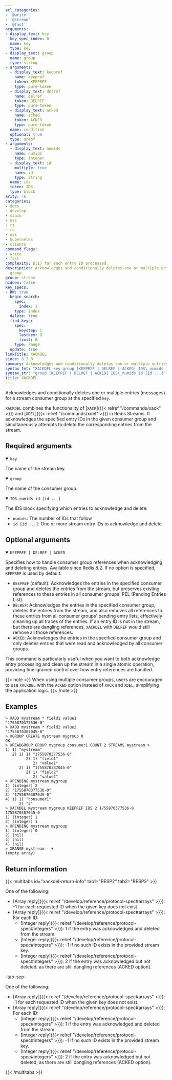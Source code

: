 ```yaml
---
acl_categories:
- '@write'
- '@stream'
- '@fast'
arguments:
- display_text: key
  key_spec_index: 0
  name: key
  type: key
- display_text: group
  name: group
  type: string
- arguments:
  - display_text: keepref
    name: keepref
    token: KEEPREF
    type: pure-token
  - display_text: delref
    name: delref
    token: DELREF
    type: pure-token
  - display_text: acked
    name: acked
    token: ACKED
    type: pure-token
  name: condition
  optional: true
  type: oneof
- arguments:
  - display_text: numids
    name: numids
    type: integer
  - display_text: id
    multiple: true
    name: id
    type: string
  name: ids
  token: IDS
  type: block
arity: -6
categories:
- docs
- develop
- stack
- oss
- rs
- rc
- oss
- kubernetes
- clients
command_flags:
- write
- fast
complexity: O(1) for each entry ID processed.
description: Acknowledges and conditionally deletes one or multiple entries for a stream consumer
  group.
group: stream
hidden: false
key_specs:
- RW: true
  begin_search:
    spec:
      index: 1
    type: index
  delete: true
  find_keys:
    spec:
      keystep: 1
      lastkey: 0
      limit: 0
    type: range
  update: true
linkTitle: XACKDEL
since: 8.2.0
summary: Acknowledges and conditionally deletes one or multiple entries for a stream consumer group.
syntax_fmt: "XACKDEL key group [KEEPREF | DELREF | ACKED] IDS\_numids id [id ...]"
syntax_str: "group [KEEPREF | DELREF | ACKED] IDS\_numids id [id ...]"
title: XACKDEL
---
```


Acknowledges and conditionally deletes one or multiple entries (messages) for a stream consumer group at the specified `key`.

`XACKDEL` combines the functionality of [`XACK`]({{< relref "/commands/xack" >}}) and [`XDEL`]({{< relref "/commands/xdel" >}}) in Redis Streams. It acknowledges the specified entry IDs in the given consumer group and simultaneously attempts to delete the corresponding entries from the stream.

## Required arguments

<details open>
<summary><code>key</code></summary>

The name of the stream key.
</details>

<details open>
<summary><code>group</code></summary>

The name of the consumer group.
</details>

<details open>
<summary><code>IDS numids id [id ...]</code></summary>

The IDS block specifying which entries to acknowledge and delete:
- `numids`: The number of IDs that follow
- `id [id ...]`: One or more stream entry IDs to acknowledge and delete
</details>

## Optional arguments

<details open>
<summary><code>KEEPREF | DELREF | ACKED</code></summary>

Specifies how to handle consumer group references when acknowledging and deleting entries. Available since Redis 8.2. If no option is specified, `KEEPREF` is used by default:

- `KEEPREF` (default): Acknowledges the entries in the specified consumer group and deletes the entries from the stream, but preserves existing references to these entries in all consumer groups' PEL (Pending Entries List).
- `DELREF`: Acknowledges the entries in the specified consumer group, deletes the entries from the stream, and also removes all references to these entries from all consumer groups' pending entry lists, effectively cleaning up all traces of the entries. If an entry ID is not in the stream, but there are dangling references, `XACKDEL` with `DELREF` would still remove all those references.
- `ACKED`: Acknowledges the entries in the specified consumer group and only deletes entries that were read and acknowledged by all consumer groups.
</details>

This command is particularly useful when you want to both acknowledge entry processing and clean up the stream in a single atomic operation, providing fine-grained control over how entry references are handled.

{{< note >}}
When using multiple consumer groups, users are encouraged to use `XACKDEL` with the `ACKED` option instead of `XACK` and `XDEL`, simplifying the application logic.
{{< /note >}}

## Examples

```
> XADD mystream * field1 value1
"1755870377536-0"
> XADD mystream * field2 value2
"1755870387045-0"
> XGROUP CREATE mystream mygroup 0
OK
> XREADGROUP GROUP mygroup consumer1 COUNT 2 STREAMS mystream >
1) 1) "mystream"
   2) 1) 1) "1755870377536-0"
         2) 1) "field1"
            2) "value1"
      2) 1) "1755870387045-0"
         2) 1) "field2"
            2) "value2"
> XPENDING mystream mygroup
1) (integer) 2
2) "1755870377536-0"
3) "1755870387045-0"
4) 1) 1) "consumer1"
      2) "2"
> XACKDEL mystream mygroup KEEPREF IDS 2 1755870377536-0 1755870387045-0
1) (integer) 1
2) (integer) 1
> XPENDING mystream mygroup
1) (integer) 0
2) (nil)
3) (nil)
4) (nil)
> XRANGE mystream - +
(empty array)
```

## Return information

{{< multitabs id="xackdel-return-info"
    tab1="RESP2"
    tab2="RESP3" >}}

One of the following:

* [Array reply]({{< relref "/develop/reference/protocol-spec#arrays" >}}): -1 for each requested ID when the given key does not exist.
* [Array reply]({{< relref "/develop/reference/protocol-spec#arrays" >}}): For each ID:
    * [Integer reply]({{< relref "/develop/reference/protocol-spec#integers" >}}): 1 if the entry was acknowledged and deleted from the stream.
    * [Integer reply]({{< relref "/develop/reference/protocol-spec#integers" >}}): -1 if no such ID exists in the provided stream key.
    * [Integer reply]({{< relref "/develop/reference/protocol-spec#integers" >}}): 2 if the entry was acknowledged but not deleted, as there are still dangling references (ACKED option).

-tab-sep-

One of the following:

* [Array reply]({{< relref "/develop/reference/protocol-spec#arrays" >}}): -1 for each requested ID when the given key does not exist.
* [Array reply]({{< relref "/develop/reference/protocol-spec#arrays" >}}): For each ID:
    * [Integer reply]({{< relref "/develop/reference/protocol-spec#integers" >}}): 1 if the entry was acknowledged and deleted from the stream.
    * [Integer reply]({{< relref "/develop/reference/protocol-spec#integers" >}}): -1 if no such ID exists in the provided stream key.
    * [Integer reply]({{< relref "/develop/reference/protocol-spec#integers" >}}): 2 if the entry was acknowledged but not deleted, as there are still dangling references (ACKED option).

{{< /multitabs >}}
